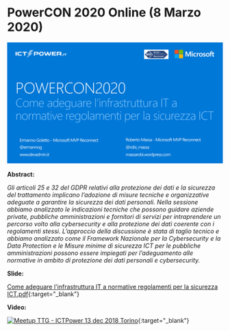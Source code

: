 # PowerCON 2020 Online (8 Marzo 2020)

![](PowerCon%202020%20Online.png)

__Abstract:__

*Gli articoli 25 e 32 del GDPR relativi alla protezione dei dati e la sicurezza del trattamento implicano l’adozione di misure tecniche e organizzative adeguate a garantire la sicurezza dei dati personali.
Nella sessione abbiamo analizzato le indicazioni tecniche che possono guidare aziende private, pubbliche amministrazioni e fornitori di servizi per intraprendere un percorso volto alla cybersecurity e alla protezione dei dati coerente con i regolamenti stessi. L’approccio della discussione è stata di taglio tecnico e abbiamo analizzato come il Framework Nazionale per la Cybersecurity e la Data Protection e le Misure minime di sicurezza ICT per le pubbliche amministrazioni possono essere impiegati per l’adeguamento alle normative in ambito di protezione dei dati personali e cybersecurity.*

__Slide:__

[Come adeguare l'infrastruttura IT a normative regolamenti per la sicurezza ICT.pdf](Come%20adeguare%20l'infrastruttura%20IT%20a%20normative%20regolamenti%20per%20la%20sicurezza%20ICT.pdf){:target="_blank"}

__Video:__ 

[![Meetup TTG - ICTPower 13 dec 2018 Torino](http://img.youtube.com/vi/R324-__GDxc/0.jpg)](https://www.youtube.com/watch?v=R324-__GDxc "Evento online del 27 Marzo - Adeguare l’infrastruttura IT a normative e regolamenti"){:target="_blank"}
